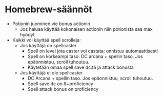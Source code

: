 # Homebrew-säännöt

- Potionin juominen vie bonus actionin
	- Jos haluaa käyttää kokonaisen actionin niin potionista saa max hyödyt
- Kaikki voi käyttää spell scrolleja:
	- Jos käyttäjä on spellcaster
		- Spell on level jota caster voi castata: onnistuu automaattisesti
		- Spell on korkeampi taso: DC arcana + spellin taso. Jos epäonnistuu, scroll tuhoutuu.
		- Käytetään omaa spell save dc:tä ja attack bonusta
	- Jos käyttäjä ei ole spellcaster
		- DC Arcana + spellin taso. Jos epäonnistuu, scroll tuhoutuu.
		- Spell save dc on 8+proficiency
		- Spell attack bonus on proficiency